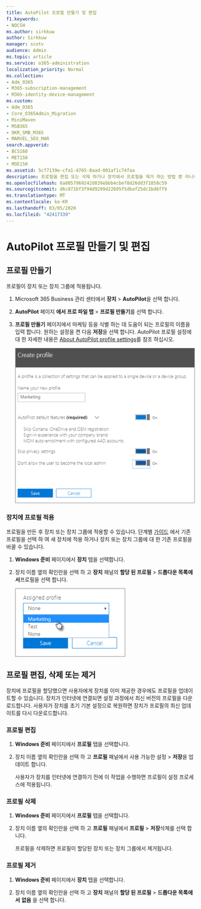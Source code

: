 ```yaml
---
title: AutoPilot 프로필 만들기 및 편집
f1.keywords:
- NOCSH
ms.author: sirkkuw
author: Sirkkuw
manager: scotv
audience: Admin
ms.topic: article
ms.service: o365-administration
localization_priority: Normal
ms.collection:
- Adm_O365
- M365-subscription-management
- M365-identity-device-management
ms.custom:
- Adm_O365
- Core_O365Admin_Migration
- MiniMaven
- MSB365
- OKR_SMB_M365
- MARVEL_SEO_MAR
search.appverid:
- BCS160
- MET150
- MOE150
ms.assetid: 5cf7139e-cfa1-4765-8aad-001af1c74faa
description: 프로필을 편집 또는 삭제 하거나 장치에서 프로필을 제거 하는 방법 뿐 아니라 AutoPilot 프로필을 만들어 장치에 적용 하는 방법에 대해 알아봅니다.
ms.openlocfilehash: 6a8057969242d839ebbb4cbef8d26dd3f1858c59
ms.sourcegitcommit: d6c871bf3f94d9299d22695f5dbaf25dc1bd6ff9
ms.translationtype: MT
ms.contentlocale: ko-KR
ms.lasthandoff: 03/05/2020
ms.locfileid: "42417339"
---
```

# <a name="create-and-edit-autopilot-profiles"></a>AutoPilot 프로필 만들기 및 편집

## <a name="create-a-profile"></a>프로필 만들기

프로필이 장치 또는 장치 그룹에 적용됩니다.
  
1. Microsoft 365 Business 관리 센터에서 **장치** \> **AutoPilot**을 선택 합니다.
  
2. **AutoPilot** 페이지 **에서 프로 파일 탭** \> **프로필 만들기**를 선택 합니다.
    
3. **프로필 만들기** 페이지에서 마케팅 등을 식별 하는 데 도움이 되는 프로필의 이름을 입력 합니다. 원하는 설정을 켠 다음 **저장**을 선택 합니다. AutoPilot 프로필 설정에 대 한 자세한 내용은 [About AutoPilot profile settings](autopilot-profile-settings.md)를 참조 하십시오.
    
    ![Enter name and turn on settings in the Create profile panel.](../media/63b5a00d-6a5d-48d0-9557-e7531e80702a.png)
  
### <a name="apply-profile-to-a-device"></a>장치에 프로필 적용

프로필을 만든 후 장치 또는 장치 그룹에 적용할 수 있습니다. 단계별 [가이드](add-autopilot-devices-and-profile.md) 에서 기존 프로필을 선택 하 여 새 장치에 적용 하거나 장치 또는 장치 그룹에 대 한 기존 프로필을 바꿀 수 있습니다. 
  
1. **Windows 준비** 페이지에서 **장치** 탭을 선택합니다. 
    
2. 장치 이름 옆의 확인란을 선택 하 고 **장치** 패널의 **할당 된 프로필** \> **드롭다운 목록에서**프로필을 선택 합니다.
    
    ![In the Device panel, select an Assigned profile to apply it.](../media/ed0ce33f-9241-4403-a5de-2dddffdc6fb9.png)
  
## <a name="edit-delete-or-remove-a-profile"></a>프로필 편집, 삭제 또는 제거

장치에 프로필을 할당했으면 사용자에게 장치를 이미 제공한 경우에도 프로필을 업데이트할 수 있습니다. 장치가 인터넷에 연결되면 설정 과정에서 최신 버전의 프로필을 다운로드합니다. 사용자가 장치를 초기 기본 설정으로 복원하면 장치가 프로필의 최신 업데이트를 다시 다운로드합니다. 
  
### <a name="edit-a-profile"></a>프로필 편집

1. **Windows 준비** 페이지에서 **프로필** 탭을 선택합니다. 
    
2. 장치 이름 옆의 확인란을 선택 하 고 **프로필** 패널에서 사용 가능한 설정 \> **저장**을 업데이트 합니다.
    
    사용자가 장치를 인터넷에 연결하기 전에 이 작업을 수행하면 프로필이 설정 프로세스에 적용됩니다.
    
### <a name="delete-a-profile"></a>프로필 삭제

1. **Windows 준비** 페이지에서 **프로필** 탭을 선택합니다. 
    
2. 장치 이름 옆의 확인란을 선택 하 고 **프로필** 패널에서 **프로필** \> **저장**삭제를 선택 합니다.
    
    프로필을 삭제하면 프로필이 할당된 장치 또는 장치 그룹에서 제거됩니다.
    
### <a name="remove-a-profile"></a>프로필 제거

1. **Windows 준비** 페이지에서 **장치** 탭을 선택합니다. 
    
2. 장치 이름 옆의 확인란을 선택 하 고 **장치** 패널의 **할당 된 프로필** \> **드롭다운 목록에서** **없음** 을 선택 합니다.
    
